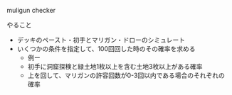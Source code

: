muligun checker

やること

- デッキのペースト・初手とマリガン・ドローのシミュレート
- いくつかの条件を指定して、100回回した時のその確率を求める
  - 例ー
  - 初手に洞窟探検と緑土地1枚以上を含む土地3枚以上がある確率
  - 上を回して、マリガンの許容回数が0-3回以内である場合のそれぞれの確率